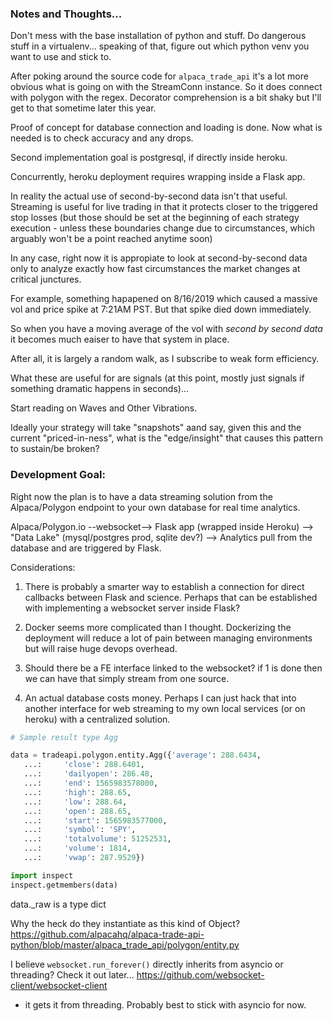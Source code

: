 ### Notes and Thoughts...

Don't mess with the base installation of python and stuff. Do dangerous stuff in a virtualenv... speaking of that, figure out which python venv you want to use and stick to.

After poking around the source code for `alpaca_trade_api` it's a lot more obvious what is going on with the StreamConn instance. So it does connect with polygon with the regex. Decorator comprehension is a bit shaky but I'll get to that sometime later this year.

Proof of concept for database connection and loading is done. Now what is needed is to check accuracy and any drops.

Second implementation goal is postgresql, if directly inside heroku.

Concurrently, heroku deployment requires wrapping inside a Flask app.


In reality the actual use of second-by-second data isn't that useful. Streaming is useful for live trading in that it protects closer to the triggered stop losses (but those should be set at the beginning of each strategy execution - unless these boundaries change due to circumstances, which arguably won't be a point reached anytime soon)

In any case, right now it is appropiate to look at second-by-second data only to analyze exactly how fast circumstances the market changes at critical junctures.

For example, something hapapened on 8/16/2019 which caused a massive vol and price spike at 7:21AM PST. But that spike died down immediately.

So when you have a moving average of the vol with _second by second data_ it becomes much eaiser to have that system in place.

After all, it is largely a random walk, as I subscribe to weak form efficiency.

What these are useful for are signals (at this point, mostly just signals if something dramatic happens in seconds)...

Start reading on Waves and Other Vibrations.

Ideally your strategy will take "snapshots" aand say, given this and the current "priced-in-ness", what is the "edge/insight" that causes this pattern to sustain/be broken?

### Development Goal:

Right now the plan is to have a data streaming solution from the Alpaca/Polygon endpoint to your own database for real time analytics.

Alpaca/Polygon.io --websocket--> Flask app (wrapped inside Heroku) --> "Data Lake" (mysql/postgres prod, sqlite dev?) --> Analytics pull from the database and are triggered by Flask. 

Considerations:

1. There is probably a smarter way to establish a connection for direct callbacks between Flask and science. Perhaps that can be established with implementing a websocket server inside Flask?

2. Docker seems more complicated than I thought. Dockerizing the deployment will reduce a lot of pain between managing environments but will raise huge devops overhead.

3. Should there be a FE interface linked to the websocket? if 1 is done then we can have that simply stream from one source.

4. An actual database costs money. Perhaps I can just hack that into another interface for web streaming to my own local services (or on heroku) with a centralized solution.


```python
# Sample result type Agg

data = tradeapi.polygon.entity.Agg({'average': 288.6434, 
   ...:     'close': 288.6401, 
   ...:     'dailyopen': 286.48, 
   ...:     'end': 1565983578000, 
   ...:     'high': 288.65, 
   ...:     'low': 288.64, 
   ...:     'open': 288.65, 
   ...:     'start': 1565983577000, 
   ...:     'symbol': 'SPY', 
   ...:     'totalvolume': 51252531, 
   ...:     'volume': 1814, 
   ...:     'vwap': 287.9529})

import inspect
inspect.getmembers(data)
```

data._raw is a type dict

Why the heck do they instantiate as this kind of Object?
https://github.com/alpacahq/alpaca-trade-api-python/blob/master/alpaca_trade_api/polygon/entity.py

I believe `websocket.run_forever()` directly inherits from asyncio or threading? Check it out later...
https://github.com/websocket-client/websocket-client

- it gets it from threading. Probably best to stick with asyncio for now.